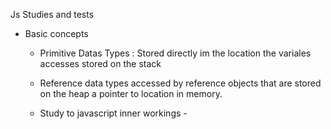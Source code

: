 Js Studies and tests 

- Basic concepts 
    - Primitive Datas Types : Stored directly im the location the variales accesses stored on the stack

    - Reference data types 
    accessed by reference objects that are stored on the heap  a pointer to location in memory.

    - Study to javascript inner workings - 